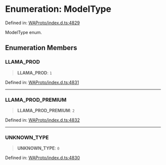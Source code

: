# Enumeration: ModelType

Defined in: [WAProto/index.d.ts:4829](https://github.com/Fokusdotid/Baileys/blob/3533fb5d5a1e97f0cc8384505a121b389a346518/WAProto/index.d.ts#L4829)

ModelType enum.

## Enumeration Members

### LLAMA\_PROD

> **LLAMA\_PROD**: `1`

Defined in: [WAProto/index.d.ts:4831](https://github.com/Fokusdotid/Baileys/blob/3533fb5d5a1e97f0cc8384505a121b389a346518/WAProto/index.d.ts#L4831)

***

### LLAMA\_PROD\_PREMIUM

> **LLAMA\_PROD\_PREMIUM**: `2`

Defined in: [WAProto/index.d.ts:4832](https://github.com/Fokusdotid/Baileys/blob/3533fb5d5a1e97f0cc8384505a121b389a346518/WAProto/index.d.ts#L4832)

***

### UNKNOWN\_TYPE

> **UNKNOWN\_TYPE**: `0`

Defined in: [WAProto/index.d.ts:4830](https://github.com/Fokusdotid/Baileys/blob/3533fb5d5a1e97f0cc8384505a121b389a346518/WAProto/index.d.ts#L4830)

